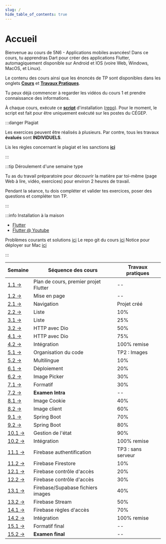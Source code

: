 ```yaml
---
slug: /
hide_table_of_contents: true
---
```


# Accueil

<Row>

<Column>

Bienvenue au cours de 5N6 - Applications mobiles avancées! Dans ce cours, tu apprendras Dart pour créer des applications Flutter, automagiquement disponible sur Android et IOS (voire Web, Windows, MacOS, et Linux).

Le contenu des cours ainsi que les énoncés de TP sont disponibles dans les onglets **[Cours](cours/intro)** et **[Travaux Pratiques](tp/tp1)**.

Tu peux déjà commencer à regarder les vidéos du cours 1 et prendre connaissance des informations.

À chaque cours, exécute ce **[script](https://github.com/departement-info-cem/scripts-mobile/releases/download/Script/ScriptSharp.exe)** d'installation ([repo](https://github.com/departement-info-cem/scripts-mobile)). Pour le moment, le script est fait pour être uniquement exécuté sur les postes du CÉGEP.

</Column>

<Column>

:::danger Plagiat

Les exercices peuvent être réalisés à plusieurs. Par contre, tous les travaux **évalués** sont **INDIVIDUELS**.

Lis les règles concernant le plagiat et les sanctions **[ici](https://info.cegepmontpetit.ca/plagiat)**

:::

:::tip Déroulement d'une semaine type

Tu as du travail préparatoire pour découvrir la matière par toi-même (page Web à lire, vidéo, exercices) pour environ 2 heures de travail.

Pendant la séance, tu dois compléter et valider tes exercices, poser des questions et compléter ton TP.

:::

:::info Installation à la maison

- [Flutter](https://flutter.dev/)
- [Flutter @ Youtube](https://www.youtube.com/c/flutterdev/videos)

Problèmes courants et solutions [ici](solutions)
Le repo git du cours [ici](https://github.com/departement-info-cem/5N6-mobile-2)
Notice pour déployer sur Mac [ici](mac)

:::

</Column>

</Row>

| Semaine                                   | Séquence des cours                    | Travaux pratiques  |
| ----------------------------------------- | ------------------------------------- | ------------------ |
| [1.1 →](cours/intro)                      | Plan de cours, premier projet Flutter | --                 |
| [1.2 →](cours/layout)                     | Mise en page                          | --                 |
| [2.1 →](cours/navigation)                 | Navigation                            | Projet créé        |
| [2.2 →](cours/liste)                      | Liste                                 | 10%                |
| [3.1 →](cours/liste)                      | Liste                                 | 25%                |
| [3.2 →](cours/dio)                        | HTTP avec Dio                         | 50%                |
| [4.1 →](cours/dio)                        | HTTP avec Dio                         | 75%                |
| [4.2 →](cours/integration)                | Intégration                           | 100% remise        |
| [5.1 →](cours/organisation)               | Organisation du code                  | TP2 : Images       |
| [5.2 →](cours/multilingue)                | Multilingue                           | 10%                |
| [6.1 →](cours/deploiement)                | Déploiement                           | 20%                |
| [6.2 →](cours/image-picker)               | Image Picker                          | 30%                |
| [7.1 →](cours/formatif-intra)             | Formatif                              | 30%                |
| [7.2 →](cours/examen)                     | **Examen Intra**                      | --                 |
| [8.1 →](cours/image-cookie)               | Image Cookie                          | 40%                |
| [8.2 →](cours/image-client)               | Image client                          | 60%                |
| [9.1 →](cours/springboot-delete)          | Spring Boot                           | 70%                |
| [9.2 →](cours/springboot-delete)          | Spring Boot                           | 80%                |
| [10.1 →](cours/gestion-etat)              | Gestion de l'état                     | 90%                |
| [10.2 →](cours/integration)               | Intégration                           | 100% remise        |
| [11.1 →](cours/firebase-authentification) | Firebase authentification             | TP3 : sans serveur |
| [11.2 →](cours/firebase-datastore)        | Firebase Firestore                    | 10%                |
| [12.1 →](cours/firebase-access-control)   | Firebase contrôle d'accès             | 20%                |
| [12.2 →](cours/firebase-access-control)   | Firebase contrôle d'accès             | 30%                |
| [13.1 →](cours/firebase-storage)          | Firebase/Supabase fichiers images     | 40%                |
| [13.2 →](cours/firebase-stream)           | Firebase Stream                       | 50%                |
| [14.1 →](cours/firebase-rules)            | Firebase règles d'accès               | 70%                |
| [14.2 →](cours/integration)               | Intégration                           | 100% remise        |
| [15.1 →](cours/formatif-final)            | Formatif final                        | --                 |
| [15.2 →](cours/examen)                    | **Examen final**                      | --                 |
